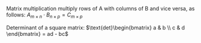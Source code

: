 
Matrix multiplication multiply rows of A with columns of B and vice versa, as follows:
  $A_{m \times n} \cdot B_{n \times p} = C_{m \times p}$
  

Determinant of a square matrix:
$\text{det}\begin{bmatrix} a & b \\ c & d \end{bmatrix} = ad - bc$



